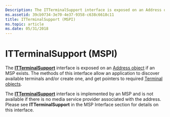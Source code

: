 ```yaml
---
Description: The ITTerminalSupport interface is exposed on an Address object if an MSP exists. The methods of this interface allow an application to discover available terminals and/or create one, and get pointers to required Terminal objects.
ms.assetid: 39cb9734-3e70-4e37-9358-c638c6618c11
title: ITTerminalSupport (MSPI)
ms.topic: article
ms.date: 05/31/2018
---
```


# ITTerminalSupport (MSPI)

The [**ITTerminalSupport**](/windows/win32/api/tapi3if/nn-tapi3if-itterminalsupport) interface is exposed on an [Address object](address-object.md) if an MSP exists. The methods of this interface allow an application to discover available terminals and/or create one, and get pointers to required [Terminal objects](terminal-object.md).

The [**ITTerminalSupport**](/windows/win32/api/tapi3if/nn-tapi3if-itterminalsupport) interface is implemented by an MSP and is not available if there is no media service provider associated with the address. Please see **ITTerminalSupport** in the MSP Interface section for details on this interface.

 

 